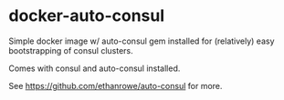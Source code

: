 docker-auto-consul
==================

Simple docker image w/ auto-consul gem installed for (relatively) easy
bootstrapping of consul clusters.

Comes with consul and auto-consul installed.

See https://github.com/ethanrowe/auto-consul for more.
